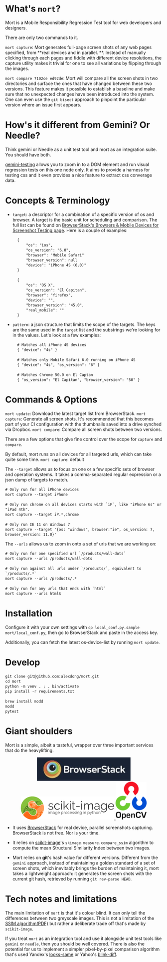 # What's `mort`?

Mort is a Mobile Responsibility Regression Test tool for web developers and designers. 

There are only two commands to it.

`mort capture`: Mort generates full-page screen shots of any web pages specified, from **real devices and in parallel. **. Instead of manually clicking through each pages and fiddle with different device resolutions, the capture utility makes it trivial for one to see all variations by flipping through the images.

`mort compare 7102ce ed92de`: Mort will compare all the screen shots in two directories and surface the ones that have changed between these two versions. This feature makes it possible to establish a baseline and make sure that no unexpected changes have been introduced into the system. One can even use the `git bisect` approach to pinpoint the particular version where an issue first appears.

# How's it different from Gemini? Or Needle?

Think gemini or Needle as a unit test tool and mort as an integration suite. You should have both.

[gemini-testing](https://github.com/gemini-testing/gemini) allows you to zoom in to a DOM element and run visual regression tests on this one node only. It aims to provide a harness for testing css and it even provides a nice feature to extract css converage data. 

# Concepts & Terminology

* `target`: a descriptor for a combination of a specific version of os and browser. A target is the basic unit for scheduling and comparison. The full list can be found on [BrowserStack's Browsers & Mobile Devices for Screenshot Testing page](https://www.browserstack.com/list-of-browsers-and-platforms?product=screenshots). Here is a couple of examples:

        {
            "os": "ios",
            "os_version": "6.0",
            "browser": "Mobile Safari"
            "browser_version": null
            "device": "iPhone 4S (6.0)"
        }

        {
            "os": "OS X",
            "os_version": "El Capitan",
            "browser": "firefox",
            "device": "",
            "browser_version": "45.0",
            "real_mobile": ""
        }

* `pattern`: a json structure that limits the scope of the targets. The keys are the same used in the `target` list and the substrings we're looking for in the values. Let's look at a few examples:

        # Matches all iPhone 4S devices
        { "device": "4s" }

        # Matches only Mobile Safari 6.0 running on iPhone 4S
        { "device": "4s", "os_version": "6" }

        # Matches Chrome 50.0 on El Captan
        { "os_version": "El Capitan", "browser_version": "50" }


# Commands & Options

`mort update`: Download the latest target list from BrowserStack.
`mort capture`: Generate all screen shots. It's recommended that this becomes part of your CI configuration with the thumbnails saved into a drive synched via Dropbox. 
`mort compare`: Compare all screen shots between two versions.

There are a few options that give fine control over the scope for `capture` and `compare`. 

By default, mort runs on all devices for all targeted urls, which can take quite some time.
    `mort capture`: default

The `--target` allows us to focus on one or a few specific sets of browser and operation systems. It takes a comma-separated regular expression or a json dump of targets to match. 

    # Only run for all iPhone devices
    mort capture --target iPhone 

    # Only run chrome on all devices starts with `iP`, like "iPhone 6s" or "iPad 4th".
    mort capture --target iP.*,chrome 

    # Only run IE 11 on Windows 7
    mort capture --target '{os: "windows", browser:"ie", os_version: 7, browser_version: 11.0}'

The `--urls` allows us to zoom in onto a set of urls that we are working on:

    # Only run for one specified url `/products/wall-dots`
    mort capture --urls /products/wall-dots

    # Only run against all urls under `/products/`, equivalent to `/products/.*`
    mort capture --urls /products/.*

    # Only run for any urls that ends with `html`
    mort capture --urls html$

# Installation

Configure it with your own settings with `cp local_conf.py.sample mort/local_conf.py`, then go to BrowserStack
and paste in the access key.

Additionally, you can fetch the latest os-device-list by running `mort update`.

# Develop

    git clone git@github.com:alexdong/mort.git
    cd mort
    python -m venv . ; . bin/activate
    pip install -r requirements.txt

    brew install modd
    modd
    pytest


# Giant shoulders

Mort is a simple, albeit a tasteful, wrapper over three important services that do the heavylifting.

<div align="center">
  <a href="https://www.browserstack.com/screenshots/api">
    <img width="300" src="https://raw.githubusercontent.com/alexdong/mort/master/assets/browserstack.jpg">
  </a>
  <a href="http://scikit-image.org/">
    <img width="300" src="https://raw.githubusercontent.com/alexdong/mort/master/assets/scikit-image.png">
  </a>
  <a href="https://opencv.org/">
    <img width="100" src="https://raw.githubusercontent.com/alexdong/mort/master/assets/opencv.png">
  </a>
</div>

* It uses [BrowserStack](https://www.browserstack.com/screenshots/api) for real device, parallel screenshots capturing.
    BrowserStack is not free.  Nor is your time.

* It relies on [scikit-image](https://github.com/scikit-image/scikit-image)'s `skimage.measure.compare_ssim` algorithm to compute the mean Structural Similarity Index between two images.

* Mort relies on **git**'s hash value for different versions. Different from the `gemini` approach, instead of maintaining a golden standard of a set of screen shots, which inevitably brings the burden of maintaining it, mort takes a lightweight approach: it generates the screen shots with the current git hash, retrieved by running `git rev-parse HEAD`.


# Tech notes and limitations

The main limitation of `mort` is that it's colour blind. It can only tell the differences between two greyscale images.
This is not a limitation of the [SSIM algorithm(PDF)](http://www.cns.nyu.edu/pub/eero/wang03-reprint.pdf) but rather
a deliberate trade off that's made by `scikit-image`.

If you treat `mort` as an integration tool and use it alongside unit test tools like `gemini` or `needle`, then you
should be well covered. There is also the potential for us to implement a simpler pixel-by-pixel comparison algorithm
that's used Yandex's [looks-same](https://github.com/gemini-testing/looks-same) or Yahoo's [blink-diff](https://github.com/yahoo/blink-diff).
